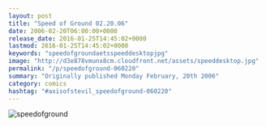 ```yaml
---
layout: post
title: "Speed of Ground 02.20.06"
date: 2006-02-20T06:00:00+0000
release_date: 2016-01-25T14:45:02+0000
lastmod: 2016-01-25T14:45:02+0000
keywords: "speedofgroundaetsspeeddesktopjpg"
image: "http://d3e878vmunx8cm.cloudfront.net/assets/speeddesktop.jpg"
permalink: "/p/speedofground-060220"
summary: "Originally published Monday February, 20th 2006"
category: comics
hashtag: "#axisofstevil_speedofground-060220"
---
```


![speedofground](http://d3e878vmunx8cm.cloudfront.net/assets/speeddesktop.jpg)
